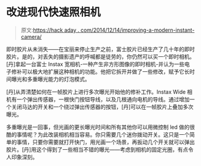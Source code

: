 # 改进现代快速照相机

> 原文:[https://hack aday . com/2014/12/14/improving-a-modern-instant-camera/](https://hackaday.com/2014/12/14/improving-a-modern-instant-camera/)

即时胶片从未消失——在宝丽来停止生产之前，富士胶片已经生产了几十年的即时胶片。是的，对丢失的摄影遗产的呼喊都是徒劳的，你仍然可以买一个即时相机。[丹]拿起一台富士 Instax 宽相机-一种产生非方形图像的即时相机-并认为一些电子修补可以极大地扩展这种相机的功能。他把它拆开并做了一些修改，赋予它长时间曝光和多重曝光能力的灯泡模式。

[丹]从弄清楚如何在一帧胶片上进行多次曝光开始他的修补工作。Instax Wide 相机有一个弹出传感器，一根快门按钮导线，以及几根通向电机的导线。通过增加一个关闭马达的开关和一个绕过弹出传感器的按钮，[丹]可以在一帧胶片上叠加多次曝光。

多重曝光是一回事，但光画的更长曝光时间和所有其他你可以用微控制 led 做的很酷的事情呢？为此改装相机相当容易。你只需要几个迷你拨动开关。这只是一个简单的事情，只要你需要就打开快门，用光画一个场景，再扳动几个开关就可以弹出胶片。[丹]用这个得到了一些相当不错的曝光——考虑到相机的固定光圈，有点令人印象深刻。